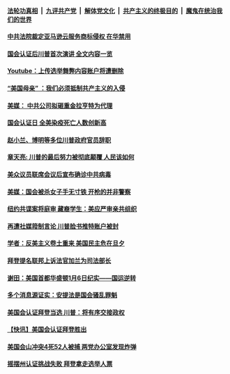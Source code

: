 

####  [法轮功真相](../../../../basic/blob/master/README.md?t=01081531) &nbsp;|&nbsp; [九评共产党](../../../../9ping.md/blob/master/README.md?t=01081531) &nbsp;|&nbsp; [解体党文化](../../../../jtdwh.md/blob/master/README.md?t=01081531)  &nbsp;|&nbsp; [共产主义的终极目的](../../../../gczydzjmd.md/blob/master/README.md?t=01081531) &nbsp;|&nbsp; [魔鬼在统治我们的世界](../../../../mgztzwmdsj.md/blob/master/README.md?t=01081531) 

#### [中共法院裁定亚马逊云服务商标侵权 在华禁用](../pages/soh6/461699.md?t=01081531) 
#### [国会认证后川普首次演讲 全文内容一览](../pages/soh6/461681.md?t=01081531) 
#### [Youtube：上传选举舞弊内容账户将遭删除](../pages/soh6/461624.md?t=01081531) 
#### [ “美国母亲” ：我们必须抵制共产主义的入侵](../pages/soh6/461540.md?t=01081531) 
#### [美媒： 中共公司拟砸重金拉亨特为代理](../pages/soh6/460796.md?t=01081531) 
#### [国会认证日 全美染疫死亡人数创新高](../pages/soh6/461567.md?t=01081531) 
#### [  赵小兰、博明等多位川普政府官员辞职](../pages/soh6/461576.md?t=01081531) 
#### [章天亮: 川普的最后努力被彻底颠覆 人民该如何  ](../pages/soh6/461594.md?t=01081531) 
#### [美众议员联席会议后宣布确诊中共病毒](../pages/soh6/461588.md?t=01081531) 
#### [美媒：国会被杀女子手无寸铁 开枪的并非警察](../pages/soh6/461549.md?t=01081531) 
#### [纽约共谍案将庭审 藏裔学生：美应严审亲共组织](../pages/soh6/461564.md?t=01081531) 
#### [再遭社媒箝制言论 川普脸书推特账户被封](../pages/soh6/461543.md?t=01081531) 
#### [学者：反美主义卷土重来 美国民主危在旦夕](../pages/soh6/461531.md?t=01081531) 
#### [拜登提名联邦上诉法官加兰为司法部长](../pages/soh6/461528.md?t=01081531) 
#### [谢田：美国首都华盛顿1月6日纪实——国运逆转](../pages/soh6/461519.md?t=01081531) 
#### [多个消息源证实：安提法是国会骚乱罪魁](../pages/soh6/461465.md?t=01081531) 
#### [美国会认证拜登当选 川普：将有序交接政权](../pages/soh6/461420.md?t=01081531) 
#### [【快讯】美国会认证拜登胜出](../pages/soh6/461375.md?t=01081531) 
#### [美国会山冲突4死52人被捕 两党办公室发现炸弹](../pages/soh6/461348.md?t=01081531) 
#### [摇摆州认证挑战失败 拜登拿走选举人票](../pages/soh6/461336.md?t=01081531) 
